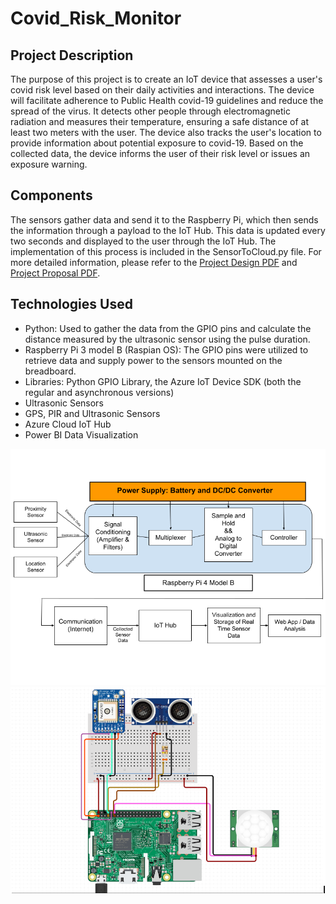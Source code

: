 # Covid_Risk_Monitor

## **Project Description**
The purpose of this project is to create an IoT device that assesses a user's covid risk level based on their daily activities and interactions. The device will facilitate adherence to Public Health covid-19 guidelines and reduce the spread of the virus. It detects other people through electromagnetic radiation and measures their temperature, ensuring a safe distance of at least two meters with the user. The device also tracks the user's location to provide information about potential exposure to covid-19. Based on the collected data, the device informs the user of their risk level or issues an exposure warning.

## Components
The sensors gather data and send it to the Raspberry Pi, which then sends the information through a payload to the IoT Hub. This data is updated every two seconds and displayed to the user through the IoT Hub. The implementation of this process is included in the SensorToCloud.py file. For more detailed information, please refer to the [Project Design PDF](https://github.com/Nima-MJ/Covid_Risk_Monitor/blob/a3f31e51de76bcdb13b05ddeff201441e2caca76/src/Project%20Design.pdf) and [Project Proposal PDF](https://github.com/Nima-MJ/Covid_Risk_Monitor/blob/a3f31e51de76bcdb13b05ddeff201441e2caca76/src/Project%20proposal.pdf). 

## Technologies Used 
- Python: Used to gather the data from the GPIO pins and calculate the distance measured by the ultrasonic sensor using the pulse duration.
- Raspberry Pi 3 model B (Raspian OS): The GPIO pins were utilized to retrieve data and supply power to the sensors mounted on the breadboard.
- Libraries: Python GPIO Library, the Azure IoT Device SDK (both the regular and asynchronous versions)
- Ultrasonic Sensors
- GPS, PIR and Ultrasonic Sensors
- Azure Cloud IoT Hub
- Power BI Data Visualization

![alt text](https://github.com/Nima-MJ/Covid_Risk_Monitor/blob/main/src/Project%20Design.png?raw=true)
![alt text](https://github.com/Nima-MJ/Covid_Risk_Monitor/blob/main/src/Layout.PNG?raw=true)
